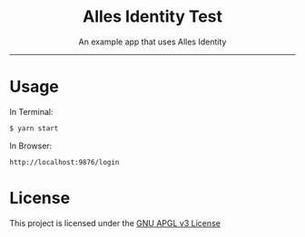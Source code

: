 <div align="center">
<h1 align="center">Alles Identity Test</h1>
<p align="center">An example app that uses Alles Identity</p>
</div>

---

# Usage

In Terminal:
```bash
$ yarn start
```

In Browser:
```
http://localhost:9876/login
```

# License

This project is licensed under the [GNU APGL v3 License](LICENSE)
